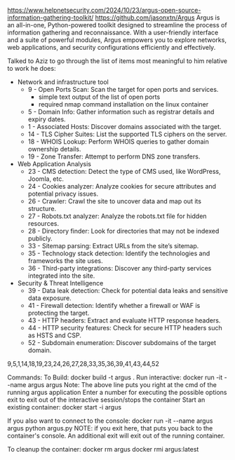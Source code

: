 
https://www.helpnetsecurity.com/2024/10/23/argus-open-source-information-gathering-toolkit/
https://github.com/jasonxtn/Argus
Argus is an all-in-one, Python-powered toolkit designed to streamline the process of information gathering and reconnaissance. With a user-friendly interface and a suite of powerful modules, Argus empowers you to explore networks, web applications, and security configurations efficiently and effectively.
 

Talked to Aziz to go through the list of items most meaningful to him relative to work he does:

* Network and infrastructure tool
  * 9 - Open Ports Scan: Scan the target for open ports and services.
    * simple text output of the list of open ports
    * required nmap command installation on the linux container 
  * 5 - Domain Info: Gather information such as registrar details and expiry dates.
  * 1 - Associated Hosts: Discover domains associated with the target.
  * 14 - TLS Cipher Suites: List the supported TLS ciphers on the server.
  * 18 - WHOIS Lookup: Perform WHOIS queries to gather domain ownership details.
  * 19 - Zone Transfer: Attempt to perform DNS zone transfers.
* Web Application Analysis
  * 23 - CMS detection: Detect the type of CMS used, like WordPress, Joomla, etc.
  * 24 - Cookies analyzer: Analyze cookies for secure attributes and potential privacy issues.
  * 26 - Crawler: Crawl the site to uncover data and map out its structure.
  * 27 - Robots.txt analyzer: Analyze the robots.txt file for hidden resources.
  * 28 - Directory finder: Look for directories that may not be indexed publicly.
  * 33 - Sitemap parsing: Extract URLs from the site’s sitemap.
  * 35 - Technology stack detection: Identify the technologies and frameworks the site uses.
  * 36 - Third-party integrations: Discover any third-party services integrated into the site.
* Security & Threat Intelligence
  * 39 - Data leak detection: Check for potential data leaks and sensitive data exposure.
  * 41 - Firewall detection: Identify whether a firewall or WAF is protecting the target.
  * 43 - HTTP headers: Extract and evaluate HTTP response headers.
  * 44 - HTTP security features: Check for secure HTTP headers such as HSTS and CSP.
  * 52 - Subdomain enumeration: Discover subdomains of the target domain.

9,5,1,14,18,19,23,24,26,27,28,33,35,36,39,41,43,44,52

Commands:
To Build: docker build -t argus .
Run interactive: docker run -it --name argus argus
  Note: The above line puts you right at the cmd of the running argus application
        Enter a number for executing the possible options
        exit to exit out of the interactive session/stops the container
Start an existing container: docker start -i argus

If you also want to connect to the console: 
  docker run -it --name argus argus
  python argus.py
  NOTE: if you exit here, that puts you back to the container's console. An additional exit will exit out of the running container.

To cleanup the container: 
  docker rm argus
  docker rmi argus:latest
